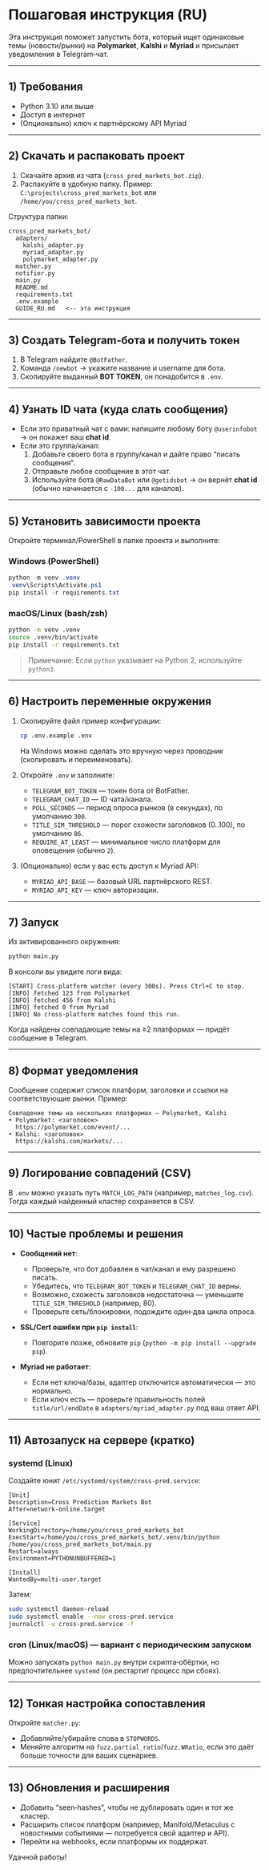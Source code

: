 # Пошаговая инструкция (RU)

Эта инструкция поможет запустить бота, который ищет одинаковые темы (новости/рынки) на **Polymarket**, **Kalshi** и **Myriad** и присылает уведомления в Telegram‑чат.

---

## 1) Требования
- Python 3.10 или выше
- Доступ в интернет
- (Опционально) ключ к партнёрскому API Myriad

---

## 2) Скачать и распаковать проект
1. Скачайте архив из чата (`cross_pred_markets_bot.zip`).
2. Распакуйте в удобную папку. Пример: `C:\projects\cross_pred_markets_bot` или `/home/you/cross_pred_markets_bot`.

Структура папки:
```
cross_pred_markets_bot/
  adapters/
    kalshi_adapter.py
    myriad_adapter.py
    polymarket_adapter.py
  matcher.py
  notifier.py
  main.py
  README.md
  requirements.txt
  .env.example
  GUIDE_RU.md   <-- эта инструкция
```

---

## 3) Создать Telegram‑бота и получить токен
1. В Telegram найдите `@BotFather`.
2. Команда `/newbot` → укажите название и username для бота.
3. Скопируйте выданный **BOT TOKEN**, он понадобится в `.env`.

---

## 4) Узнать ID чата (куда слать сообщения)
- Если это приватный чат с вами: напишите любому боту `@userinfobot` → он покажет ваш **chat id**.
- Если это группа/канал:
  1) Добавьте своего бота в группу/канал и дайте право “писать сообщения”.  
  2) Отправьте любое сообщение в этот чат.  
  3) Используйте бота `@RawDataBot` или `@getidsbot` → он вернёт **chat id** (обычно начинается с `-100...` для каналов).

---

## 5) Установить зависимости проекта
Откройте терминал/PowerShell в папке проекта и выполните:

### Windows (PowerShell)
```powershell
python -m venv .venv
.venv\Scripts\Activate.ps1
pip install -r requirements.txt
```

### macOS/Linux (bash/zsh)
```bash
python -m venv .venv
source .venv/bin/activate
pip install -r requirements.txt
```

> Примечание: Если `python` указывает на Python 2, используйте `python3`.

---

## 6) Настроить переменные окружения
1. Скопируйте файл пример конфигурации:
   ```bash
   cp .env.example .env
   ```
   На Windows можно сделать это вручную через проводник (скопировать и переименовать).

2. Откройте `.env` и заполните:
   - `TELEGRAM_BOT_TOKEN` — токен бота от BotFather.
   - `TELEGRAM_CHAT_ID` — ID чата/канала.
   - `POLL_SECONDS` — период опроса рынков (в секундах), по умолчанию `300`.
   - `TITLE_SIM_THRESHOLD` — порог схожести заголовков (0..100), по умолчанию `86`.
   - `REQUIRE_AT_LEAST` — минимальное число платформ для оповещения (обычно `2`).

3. (Опционально) если у вас есть доступ к Myriad API:
   - `MYRIAD_API_BASE` — базовый URL партнёрского REST.
   - `MYRIAD_API_KEY` — ключ авторизации.

---

## 7) Запуск
Из активированного окружения:
```bash
python main.py
```
В консоли вы увидите логи вида:
```
[START] Cross-platform watcher (every 300s). Press Ctrl+C to stop.
[INFO] fetched 123 from Polymarket
[INFO] fetched 456 from Kalshi
[INFO] fetched 0 from Myriad
[INFO] No cross-platform matches found this run.
```
Когда найдены совпадающие темы на ≥2 платформах — придёт сообщение в Telegram.

---

## 8) Формат уведомления
Сообщение содержит список платформ, заголовки и ссылки на соответствующие рынки. Пример:
```
Совпадение темы на нескольких платформах — Polymarket, Kalshi
• Polymarket: <заголовок>
  https://polymarket.com/event/...
• Kalshi: <заголовок>
  https://kalshi.com/markets/...
```

---

## 9) Логирование совпадений (CSV)
В `.env` можно указать путь `MATCH_LOG_PATH` (например, `matches_log.csv`). Тогда каждый найденный кластер сохраняется в CSV.

---

## 10) Частые проблемы и решения
- **Сообщений нет**:  
  - Проверьте, что бот добавлен в чат/канал и ему разрешено писать.  
  - Убедитесь, что `TELEGRAM_BOT_TOKEN` и `TELEGRAM_CHAT_ID` верны.  
  - Возможно, схожесть заголовков недостаточна — уменьшите `TITLE_SIM_THRESHOLD` (например, 80).  
  - Проверьте сеть/блокировки, подождите один‑два цикла опроса.

- **SSL/Cert ошибки при `pip install`**:  
  - Повторите позже, обновите `pip` (`python -m pip install --upgrade pip`).

- **Myriad не работает**:  
  - Если нет ключа/базы, адаптер отключится автоматически — это нормально.  
  - Если ключ есть — проверьте правильность полей `title/url/endDate` в `adapters/myriad_adapter.py` под ваш ответ API.

---

## 11) Автозапуск на сервере (кратко)
### systemd (Linux)
Создайте юнит `/etc/systemd/system/cross-pred.service`:
```
[Unit]
Description=Cross Prediction Markets Bot
After=network-online.target

[Service]
WorkingDirectory=/home/you/cross_pred_markets_bot
ExecStart=/home/you/cross_pred_markets_bot/.venv/bin/python /home/you/cross_pred_markets_bot/main.py
Restart=always
Environment=PYTHONUNBUFFERED=1

[Install]
WantedBy=multi-user.target
```
Затем:
```bash
sudo systemctl daemon-reload
sudo systemctl enable --now cross-pred.service
journalctl -u cross-pred.service -f
```

### cron (Linux/macOS) — вариант с периодическим запуском
Можно запускать `python main.py` внутри скрипта‑обёртки, но предпочтительнее `systemd` (он рестартит процесс при сбоях).

---

## 12) Тонкая настройка сопоставления
Откройте `matcher.py`:
- Добавляйте/убирайте слова в `STOPWORDS`.
- Меняйте алгоритм на `fuzz.partial_ratio`/`fuzz.WRatio`, если это даёт больше точности для ваших сценариев.

---

## 13) Обновления и расширения
- Добавить “seen‑hashes”, чтобы не дублировать один и тот же кластер.
- Расширить список платформ (например, Manifold/Metaculus с новостными событиями — потребуется свой адаптер и API).
- Перейти на webhooks, если платформы их поддержат.

Удачной работы!

